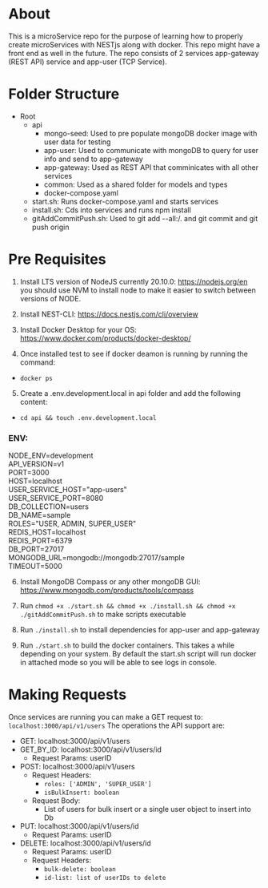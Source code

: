 # About

This is a microService repo for the purpose of learning how to properly create microServices with NESTjs along with docker. This repo might have a front end as well in the future. The repo consists of 2 services app-gateway (REST API) service and app-user (TCP Service).

# Folder Structure

- Root
  - api
    - mongo-seed: Used to pre populate mongoDB docker image with user data for testing
    - app-user: Used to communicate with mongoDB to query for user info and send to app-gateway
    - app-gateway: Used as REST API that comminicates with all other services
    - common: Used as a shared folder for models and types
    - docker-compose.yaml
  - start.sh: Runs docker-compose.yaml and starts services
  - install.sh: Cds into services and runs npm install
  - gitAddCommitPush.sh: Used to git add --all:/. and git commit and git push origin <branch>

# Pre Requisites

1. Install LTS version of NodeJS currently 20.10.0: https://nodejs.org/en you should use NVM to install node to make it easier to switch between versions of NODE.

2. Install NEST-CLI: https://docs.nestjs.com/cli/overview

3. Install Docker Desktop for your OS: https://www.docker.com/products/docker-desktop/

4. Once installed test to see if docker deamon is running by running the command:

- `docker ps`

5. Create a .env.development.local in api folder and add the following content:

- `cd api && touch .env.development.local`

### ENV:

NODE_ENV=development <br/>
API_VERSION=v1 <br/>
PORT=3000 <br/>
HOST=localhost <br/>
USER_SERVICE_HOST="app-users" <br/>
USER_SERVICE_PORT=8080 <br/>
DB_COLLECTION=users <br/>
DB_NAME=sample <br/>
ROLES="USER, ADMIN, SUPER_USER" <br/>
REDIS_HOST=localhost <br/>
REDIS_PORT=6379 <br/>
DB_PORT=27017 <br/>
MONGODB_URL=mongodb://mongodb:27017/sample <br/>
TIMEOUT=5000 <br/>

6. Install MongoDB Compass or any other mongoDB GUI: https://www.mongodb.com/products/tools/compass

7. Run `chmod +x ./start.sh && chmod +x ./install.sh && chmod +x ./gitAddCommitPush.sh` to make scripts executable

8. Run `./install.sh` to install dependencies for app-user and app-gateway

9. Run `./start.sh` to build the docker containers. This takes a while depending on your system. By default the start.sh script will run docker in attached mode so you will be able to see logs in console.

# Making Requests

Once services are running you can make a GET request to: `localhost:3000/api/v1/users`
The operations the API support are:

- GET: localhost:3000/api/v1/users
- GET_BY_ID: localhost:3000/api/v1/users/id
  - Request Params: userID
- POST: localhost:3000/api/v1/users
  - Request Headers:
    - `roles: ['ADMIN', 'SUPER_USER']`
    - `isBulkInsert: boolean`
  - Request Body:
    - List of users for bulk insert or a single user object to insert into Db
- PUT: localhost:3000/api/v1/users/id
  - Request Params: userID
- DELETE: localhost:3000/api/v1/users/id
  - Request Params: userID
  - Request Headers:
    - `bulk-delete: boolean`
    - `id-list: list of userIDs to delete`
